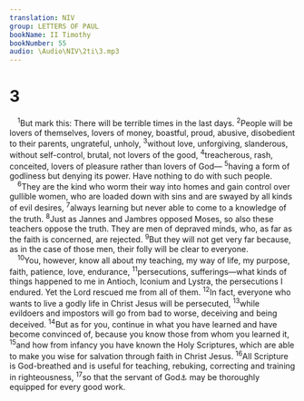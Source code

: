 ```yaml
---
translation: NIV
group: LETTERS OF PAUL
bookName: II Timothy 
bookNumber: 55
audio: \Audio\NIV\2ti\3.mp3
---
```


<div class="title"><h1>3</h1></div>
<span class="verse 2ti_3_1"> <sup>1</sup>But mark this: There will be terrible times in the last days. </span>
<span class="verse 2ti_3_2"><sup>2</sup>People will be lovers of themselves, lovers of money, boastful, proud, abusive, disobedient to their parents, ungrateful, unholy, </span>
<span class="verse 2ti_3_3"><sup>3</sup>without love, unforgiving, slanderous, without self-control, brutal, not lovers of the good, </span>
<span class="verse 2ti_3_4"><sup>4</sup>treacherous, rash, conceited, lovers of pleasure rather than lovers of God— </span>
<span class="verse 2ti_3_5"><sup>5</sup>having a form of godliness but denying its power. Have nothing to do with such people. <br/></span>
<span class="verse 2ti_3_6"> <sup>6</sup>They are the kind who worm their way into homes and gain control over gullible women, who are loaded down with sins and are swayed by all kinds of evil desires, </span>
<span class="verse 2ti_3_7"><sup>7</sup>always learning but never able to come to a knowledge of the truth. </span>
<span class="verse 2ti_3_8"><sup>8</sup>Just as Jannes and Jambres opposed Moses, so also these teachers oppose the truth. They are men of depraved minds, who, as far as the faith is concerned, are rejected. </span>
<span class="verse 2ti_3_9"><sup>9</sup>But they will not get very far because, as in the case of those men, their folly will be clear to everyone. <br/></span>
<span class="verse 2ti_3_10"> <sup>10</sup>You, however, know all about my teaching, my way of life, my purpose, faith, patience, love, endurance, </span>
<span class="verse 2ti_3_11"><sup>11</sup>persecutions, sufferings—what kinds of things happened to me in Antioch, Iconium and Lystra, the persecutions I endured. Yet the Lord rescued me from all of them. </span>
<span class="verse 2ti_3_12"><sup>12</sup>In fact, everyone who wants to live a godly life in Christ Jesus will be persecuted, </span>
<span class="verse 2ti_3_13"><sup>13</sup>while evildoers and impostors will go from bad to worse, deceiving and being deceived. </span>
<span class="verse 2ti_3_14"><sup>14</sup>But as for you, continue in what you have learned and have become convinced of, because you know those from whom you learned it, </span>
<span class="verse 2ti_3_15"><sup>15</sup>and how from infancy you have known the Holy Scriptures, which are able to make you wise for salvation through faith in Christ Jesus. </span>
<span class="verse 2ti_3_16"><sup>16</sup>All Scripture is God-breathed and is useful for teaching, rebuking, correcting and training in righteousness, </span>
<span class="verse 2ti_3_17"><sup>17</sup>so that the servant of God<a data-toggle="tooltip" data-placement="bottom" title="Or that you, a man of God,">⚓</a> may be thoroughly equipped for every good work. <br/></span>
